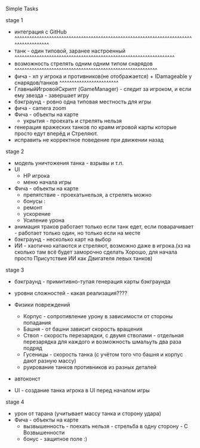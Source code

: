 ﻿Simple Tasks

stage 1
- интеграция с GitHub ^^^^^^^^^^^^^^^^^^^^^^^^^^^^^^^^^^^^^^^^^^^^^^^^^^^^^^^^^^^^^^^^^^^^^^^^^^^^^^^^^^^^^^
- танк - один типовой, заранее настроенный ^^^^^^^^^^^^^^^^^^^^^^^^^^^^^^^^^^^^^^^^^^^^^^^^^^^^^^^^^^^^^^^^^
- возможность стрелять одним одним типом снарядов ^^^^^^^^^^^^^^^^^^^^^^^^^^^^^^^^^^^^^^^^^^^^^^^^^^^^^^^^^^
- фича - хп у игрока и противников(не отображается) + IDamageable у снарядов/танков ^^^^^^^^^^^^^^^^^^^^^^^^
- ГлавныйИгровойСкрипт (GameManager) - следит за игроком, и если ему звезда - завершает игру 
- бэкграунд - ровно одна типовая местность для игры
- фича - camera zoom
- Фича - объекты на карте
  - укрытия - проехать и стрелять нельзя
- генерация вражеских танков по краям игровой карты которые просто едут вперёд и Стреляют.
- исправить не корректное поведение при движении назад

stage 2
- модель уничтожения танка - взрывы и т.п.
- UI
  - HP игрока
  - меню начала игры
- Фича - объекты на карте
  - препятствие - проехатьнельзя, а стрелять можно
   - бонусы :
    - ремонт
    - ускорение
    - Усиление урона
- анимация траков работает только если танк едет, если поварачивает - работает только один, но только если на месте    
- бэкграунд - несколько карт на выбор
- ИИ - хаотично катаются и стреляют, возможно даже в игрока.(хз на сколько там всё будет заморочно сделать Хорошо, для начала просто Присутствие ИИ как Двигателя левых танков)

stage 3
- бэкграунд - примитивно-тупая генерация карты бэкграунда
- уровни сложностей - какая реализация????
- Физики повреждений
  - Корпус - сопротивление урону в зависимости от стороны попадания
  - Башня - от башни зависит скорость вращения
  - Ствол - скорость перезарядки, с двумя стволами - отдельная перезарядка для каждого и возможность шмальуть два раза подряд
  - Гусеницы - скорость танка (с учётом того что башня и корпус дают разную массу)
  - руирование танков противников из разных деталей

- автоконст
- UI - создание танка игрока в UI перед началом игры

stage 4
- урон от тарана (учитывает массу танка и сторону удара)
- Фича - объекты на карте 
  - вызвышенность - поехать нельзя - стрельба в одну сторону - С Возвышенности
  - бонус - защитное поле :)
